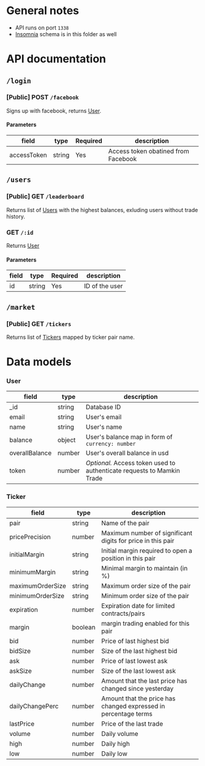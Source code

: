 # General notes

- API runs on port `1338`
- [Insomnia](https://insomnia.rest/) schema is in this folder as well

# API documentation

## `/login`

### [Public] POST `/facebook`

Signs up with facebook, returns [User](#user).

#### Parameters

| field       | type   | Required | description                         |
| ----------- | ------ | -------- | ----------------------------------- |
| accessToken | string | Yes      | Access token obatined from Facebook |

## `/users`

### [Public] GET `/leaderboard`

Returns list of [Users](#user) with the highest balances, exluding users without trade history.

### GET `/:id`

Returns [User](#user)

#### Parameters

| field | type   | Required | description    |
| ----- | ------ | -------- | -------------- |
| id    | string | Yes      | ID of the user |

## `/market`

### [Public] GET `/tickers`

Returns list of [Tickers](#ticker) mapped by ticker pair name.

# Data models

### User

| field          | type   | description                                                            |
| -------------- | ------ | ---------------------------------------------------------------------- |
| \_id           | string | Database ID                                                            |
| email          | string | User's email                                                           |
| name           | string | User's name                                                            |
| balance        | object | User's balance map in form of `currency: number`                       |
| overallBalance | number | User's overall balance in usd                                          |
| token          | number | _Optional._ Access token used to authenticate requests to Mamkin Trade |

### Ticker

| field            | type    | description                                                     |
| ---------------- | ------- | --------------------------------------------------------------- |
| pair             | string  | Name of the pair                                                |
| pricePrecision   | number  | Maximum number of significant digits for price in this pair     |
| initialMargin    | string  | Initial margin required to open a position in this pair         |
| minimumMargin    | string  | Minimal margin to maintain (in %)                               |
| maximumOrderSize | string  | Maximum order size of the pair                                  |
| minimumOrderSize | string  | Minimum order size of the pair                                  |
| expiration       | number  | Expiration date for limited contracts/pairs                     |
| margin           | boolean | margin trading enabled for this pair                            |
| bid              | number  | Price of last highest bid                                       |
| bidSize          | number  | Size of the last highest bid                                    |
| ask              | number  | Price of last lowest ask                                        |
| askSize          | number  | Size of the last lowest ask                                     |
| dailyChange      | number  | Amount that the last price has changed since yesterday          |
| dailyChangePerc  | number  | Amount that the price has changed expressed in percentage terms |
| lastPrice        | number  | Price of the last trade                                         |
| volume           | number  | Daily volume                                                    |
| high             | number  | Daily high                                                      |
| low              | number  | Daily low                                                       |
